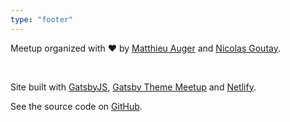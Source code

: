 ```yaml
---
type: "footer"
---
```


Meetup organized with ️️❤️ by [Matthieu Auger](https://twitter.com/matthieuauger) and [Nicolas Goutay](https://twitter.com/phacks).

<br />

Site built with [GatsbyJS](https://gatsbyjs.org), [Gatsby Theme Meetup](https://github.com/matthieuauger/gatsby-theme-meetup) and [Netlify](https://netlify.com).

See the source code on [GitHub](https://github.com/jamstack-paris/jamstack.paris).
